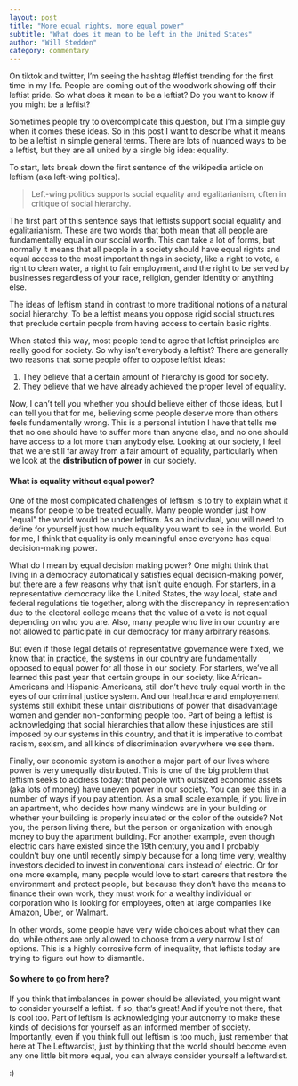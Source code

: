 ```yaml
---
layout: post
title: "More equal rights, more equal power"
subtitle: "What does it mean to be left in the United States"
author: "Will Stedden"
category: commentary
---
```


On tiktok and twitter, I’m seeing the hashtag #leftist trending for the first time in my life. People are coming out of the woodwork showing off their leftist pride. So what does it mean to be a leftist? Do you want to know if you might be a leftist?

Sometimes people try to overcomplicate this question, but I’m a simple guy when it comes these ideas. So in this post I want to describe what it means to be a leftist in simple general terms. There are lots of nuanced ways to be a leftist, but they are all united by a single big idea: equality.

To start, lets break down the first sentence of the wikipedia article on leftism (aka left-wing politics).

> Left-wing politics supports social equality and egalitarianism, often in critique of social hierarchy.

The first part of this sentence says that leftists support social equality and egalitarianism. These are two words that both mean that all people are fundamentally equal in our social worth. This can take a lot of forms, but normally it means that all people in a society should have equal rights and equal access to the most important things in society, like a right to vote, a right to clean water, a right to fair employment, and the right to be served by businesses regardless of your race, religion, gender identity or anything else.

The ideas of leftism stand in contrast to more traditional notions of a natural social hierarchy. To be a leftist means you oppose rigid social structures that preclude certain people from having access to certain basic rights.

When stated this way, most people tend to agree that leftist principles are really good for society. So why isn’t everybody a leftist? There are generally two reasons that some people offer to oppose leftist ideas:

1. They believe that a certain amount of hierarchy is good for society.
2. They believe that we have already achieved the proper level of equality.

Now, I can’t tell you whether you should believe either of those ideas, but I can tell you that for me, believing some people deserve more than others feels fundamentally wrong. This is a personal intution I have that tells me that no one should have to suffer more than anyone else, and no one should have access to a lot more than anybody else. Looking at our society, I feel that we are still far away from a fair amount of equality, particularly when we look at the **distribution of power** in our society.

#### What is equality without equal power?

One of the most complicated challenges of leftism is to try to explain what it means for people to be treated equally. Many people wonder just how "equal" the world would be under leftism. As an individual, you will need to define for yourself just how much equality you want to see in the world. But for me, I think that equality is only meaningful once everyone has equal decision-making power.

What do I mean by equal decision making power? One might think that living in a democracy automatically satisfies equal decision-making power, but there are a few reasons why that isn’t quite enough. For starters, in a representative democracy like the United States, the way local, state and federal regulations tie together, along with the discrepancy in representation due to the electoral college means that the value of a vote is not equal depending on who you are. Also, many people who live in our country are not allowed to participate in our democracy for many arbitrary reasons.

But even if those legal details of representative governance were fixed, we know that in practice, the systems in our country are fundamentally opposed to equal power for all those in our society. For starters, we’ve all learned this past year that certain groups in our society, like African-Americans and Hispanic-Americans, still don’t have truly equal worth in the eyes of our criminal justice system. And our healthcare and employement systems still exhibit these unfair distributions of power that disadvantage women and gender non-conforming people too. Part of being a leftist is acknowledging that social hierarchies that allow these injustices are still imposed by our systems in this country, and that it is imperative to combat racism, sexism, and all kinds of discrimination everywhere we see them.

Finally, our economic system is another a major part of our lives where power is very unequally distributed. This is one of the big problem that leftism seeks to address today: that people with outsized economic assets (aka lots of money) have uneven power in our society. You can see this in a number of ways if you pay attention. As a small scale example, if you live in an apartment, who decides how many windows are in your building or whether your building is properly insulated or the color of the outside? Not you, the person living there, but the person or organization with enough money to buy the apartment building. For another example, even though electric cars have existed since the 19th century, you and I probably couldn’t buy one until recently simply because for a long time very, wealthy investors decided to invest in conventional cars instead of electric. Or for one more example, many people would love to start careers that restore the environment and protect people, but because they don’t have the means to finance their own work, they must work for a wealthy individual or corporation who is looking for employees, often at large companies like Amazon, Uber, or Walmart.

In other words, some people have very wide choices about what they can do, while others are only allowed to choose from a very narrow list of options. This is a highly corrosive form of inequality, that leftists today are trying to figure out how to dismantle.

#### So where to go from here?

If you think that imbalances in power should be alleviated, you might want to consider yourself a leftist. If so, that’s great! And if you’re not there, that is cool too. Part of leftism is acknowledging your autonomy to make these kinds of decisions for yourself as an informed member of society. Importantly, even if you think full out leftism is too much, just remember that here at The Leftwardist, just by thinking that the world should become even any one little bit more equal, you can always consider yourself a leftwardist.

:)